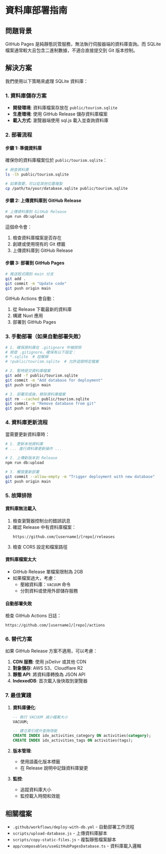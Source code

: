 # 資料庫部署指南

## 問題背景

GitHub Pages 是純靜態託管服務，無法執行伺服器端的資料庫查詢。而 SQLite 檔案通常較大且包含二進制數據，不適合直接提交到 Git 版本控制。

## 解決方案

我們使用以下策略來處理 SQLite 資料庫：

### 1. 資料庫儲存方案

- **開發環境**: 資料庫檔案存放在 `public/tourism.sqlite`
- **生產環境**: 使用 GitHub Release 儲存資料庫檔案
- **載入方式**: 瀏覽器端使用 sql.js 載入並查詢資料庫

### 2. 部署流程

#### 步驟 1: 準備資料庫
確保你的資料庫檔案位於 `public/tourism.sqlite`：

```bash
# 檢查資料庫
ls -lh public/tourism.sqlite

# 如果需要，可以從其他位置複製
cp /path/to/your/database.sqlite public/tourism.sqlite
```

#### 步驟 2: 上傳資料庫到 GitHub Release
```bash
# 上傳資料庫到 GitHub Release
npm run db:upload
```

這個命令會：
1. 檢查資料庫檔案是否存在
2. 創建或使用現有的 Git 標籤
3. 上傳資料庫到 GitHub Release

#### 步驟 3: 部署到 GitHub Pages
```bash
# 推送程式碼到 main 分支
git add .
git commit -m "Update code"
git push origin main
```

GitHub Actions 會自動：
1. 從 Release 下載最新的資料庫
2. 構建 Nuxt 應用
3. 部署到 GitHub Pages

### 3. 手動部署（如果自動部署失敗）

```bash
# 1. 確保資料庫在 .gitignore 中被排除
# 檢查 .gitignore，確保有以下設定：
# *.sqlite  # 註解掉
# !public/tourism.sqlite  # 允許這個特定檔案

# 2. 暫時提交資料庫檔案
git add -f public/tourism.sqlite
git commit -m "Add database for deployment"
git push origin main

# 3. 部署完成後，移除資料庫檔案
git rm --cached public/tourism.sqlite
git commit -m "Remove database from git"
git push origin main
```

### 4. 資料庫更新流程

當需要更新資料庫時：

```bash
# 1. 更新本地資料庫
# ... 進行資料庫更新操作 ...

# 2. 上傳新版本到 Release
npm run db:upload

# 3. 觸發重新部署
git commit --allow-empty -m "Trigger deployment with new database"
git push origin main
```

### 5. 故障排除

#### 資料庫無法載入
1. 檢查瀏覽器控制台的錯誤訊息
2. 確認 Release 中有資料庫檔案：
   ```
   https://github.com/[username]/[repo]/releases
   ```
3. 檢查 CORS 設定和檔案路徑

#### 資料庫檔案太大
- GitHub Release 單檔案限制為 2GB
- 如果檔案過大，考慮：
  - 壓縮資料庫：`VACUUM` 命令
  - 分割資料或使用外部儲存服務

#### 自動部署失敗
檢查 GitHub Actions 日誌：
```
https://github.com/[username]/[repo]/actions
```

### 6. 替代方案

如果 GitHub Release 方案不適用，可以考慮：

1. **CDN 服務**: 使用 jsDelivr 或其他 CDN
2. **對象儲存**: AWS S3、Cloudflare R2
3. **靜態 API**: 將資料庫轉換為 JSON API
4. **IndexedDB**: 首次載入後快取到瀏覽器

### 7. 最佳實踐

1. **資料庫優化**:
   ```sql
   -- 執行 VACUUM 減小檔案大小
   VACUUM;
   
   -- 建立索引提升查詢效能
   CREATE INDEX idx_activities_category ON activities(category);
   CREATE INDEX idx_activities_tags ON activities(tags);
   ```

2. **版本管理**:
   - 使用語義化版本標籤
   - 在 Release 說明中記錄資料庫變更

3. **監控**:
   - 追蹤資料庫大小
   - 監控載入時間和效能

## 相關檔案

- `.github/workflows/deploy-with-db.yml` - 自動部署工作流程
- `scripts/upload-database.js` - 上傳資料庫腳本
- `scripts/copy-static-files.js` - 複製靜態檔案腳本
- `app/composables/useGitHubPagesDatabase.ts` - 資料庫載入邏輯